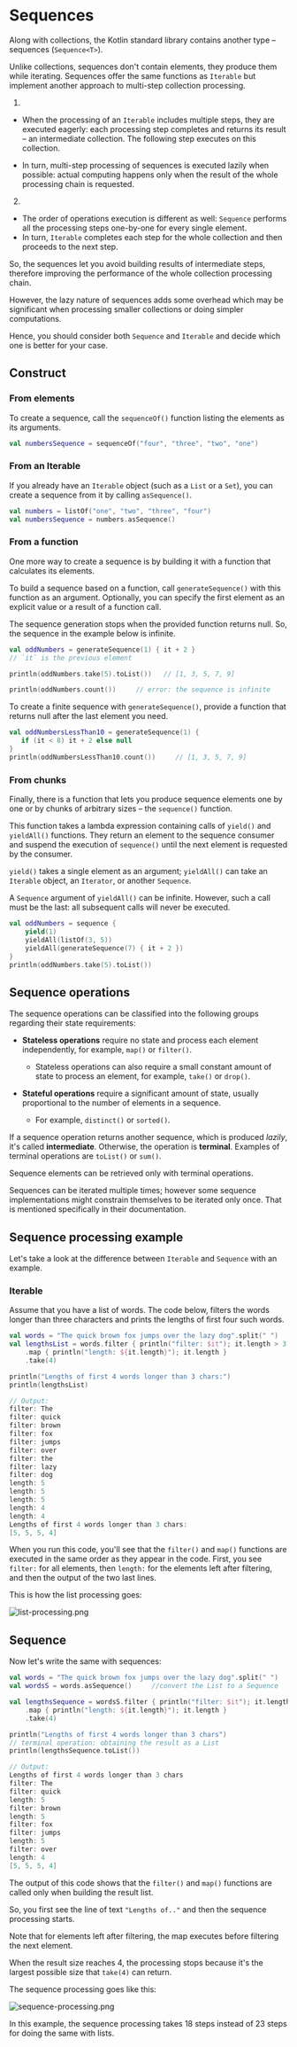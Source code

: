 # Sequences

<show-structure depth="2"/>

Along with collections, the Kotlin standard library contains another type – sequences (`Sequence<T>`). 

Unlike collections, sequences don't contain elements, they produce them while iterating. Sequences offer the same functions as `Iterable` but implement another approach to multi-step collection processing.

1. 

   - When the processing of an `Iterable` includes multiple steps, they are executed eagerly: each processing step completes and returns its result – an intermediate collection. The following step executes on this collection. 

   - In turn, multi-step processing of sequences is executed lazily when possible: actual computing happens only when the result of the whole processing chain is requested.

2. 

   - The order of operations execution is different as well: `Sequence` performs all the processing steps one-by-one for every single element. 
   - In turn, `Iterable` completes each step for the whole collection and then proceeds to the next step.

So, the sequences let you avoid building results of intermediate steps, therefore improving the performance of the whole collection processing chain.

However, the lazy nature of sequences adds some overhead which may be significant when processing smaller collections or doing simpler computations.

Hence, you should consider both `Sequence` and `Iterable` and decide which one is better for your case.

## Construct

### From elements

To create a sequence, call the `sequenceOf()` function listing the elements as its arguments.

```Kotlin
val numbersSequence = sequenceOf("four", "three", "two", "one")
```

### From an Iterable

If you already have an `Iterable` object (such as a `List` or a `Set`), you can create a sequence from it by calling `asSequence()`.

```Kotlin
val numbers = listOf("one", "two", "three", "four")
val numbersSequence = numbers.asSequence()
```

### From a function

One more way to create a sequence is by building it with a function that calculates its elements. 

To build a sequence based on a function, call `generateSequence()` with this function as an argument. Optionally, you can specify the first element as an explicit value or a result of a function call. 

The sequence generation stops when the provided function returns null. So, the sequence in the example below is infinite.

```Kotlin
val oddNumbers = generateSequence(1) { it + 2 } 
// `it` is the previous element

println(oddNumbers.take(5).toList())   // [1, 3, 5, 7, 9]

println(oddNumbers.count())     // error: the sequence is infinite
```

To create a finite sequence with `generateSequence()`, provide a function that returns null after the last element you need.

```Kotlin
val oddNumbersLessThan10 = generateSequence(1) { 
   if (it < 8) it + 2 else null 
}
println(oddNumbersLessThan10.count())     // [1, 3, 5, 7, 9]
```

### From chunks

Finally, there is a function that lets you produce sequence elements one by one or by chunks of arbitrary sizes – the `sequence()` function.

This function takes a lambda expression containing calls of `yield()` and `yieldAll()` functions. They return an element to the sequence consumer and suspend the execution of `sequence()` until the next element is requested by the consumer. 

`yield()` takes a single element as an argument; `yieldAll()` can take an `Iterable` object, an `Iterator`, or another `Sequence`. 

A `Sequence` argument of `yieldAll()` can be infinite. However, such a call must be the last: all subsequent calls will never be executed.

```Kotlin
val oddNumbers = sequence {
    yield(1)
    yieldAll(listOf(3, 5))
    yieldAll(generateSequence(7) { it + 2 })
}
println(oddNumbers.take(5).toList())
```

## Sequence operations

The sequence operations can be classified into the following groups regarding their state requirements:

- **Stateless operations** require no state and process each element independently, for example, `map()` or `filter()`. 
  - Stateless operations can also require a small constant amount of state to process an element, for example, `take()` or `drop()`.

- **Stateful operations** require a significant amount of state, usually proportional to the number of elements in a sequence. 
  - For example, `distinct()` or `sorted()`.

If a sequence operation returns another sequence, which is produced _lazily_, it's called **intermediate**. Otherwise, the operation is **terminal**. Examples of terminal operations are `toList()` or `sum()`. 

Sequence elements can be retrieved only with terminal operations.

Sequences can be iterated multiple times; however some sequence implementations might constrain themselves to be iterated only once. That is mentioned specifically in their documentation.

## Sequence processing example

Let's take a look at the difference between `Iterable` and `Sequence` with an example.

### Iterable

Assume that you have a list of words. The code below, filters the words longer than three characters and prints the lengths of first four such words.

```Kotlin
val words = "The quick brown fox jumps over the lazy dog".split(" ")
val lengthsList = words.filter { println("filter: $it"); it.length > 3 }
    .map { println("length: ${it.length}"); it.length }
    .take(4)

println("Lengths of first 4 words longer than 3 chars:")
println(lengthsList)

// Output:
filter: The
filter: quick
filter: brown
filter: fox
filter: jumps
filter: over
filter: the
filter: lazy
filter: dog
length: 5
length: 5
length: 5
length: 4
length: 4
Lengths of first 4 words longer than 3 chars:
[5, 5, 5, 4]
```

When you run this code, you'll see that the `filter()` and `map()` functions are executed in the same order as they appear in the code. First, you see `filter:` for all elements, then `length:` for the elements left after filtering, and then the output of the two last lines.

This is how the list processing goes:

![list-processing.png](list-processing.png)

## Sequence

Now let's write the same with sequences:

```Kotlin
val words = "The quick brown fox jumps over the lazy dog".split(" ")
val wordsS = words.asSequence()     //convert the List to a Sequence

val lengthsSequence = wordsS.filter { println("filter: $it"); it.length > 3 }
    .map { println("length: ${it.length}"); it.length }
    .take(4)

println("Lengths of first 4 words longer than 3 chars")
// terminal operation: obtaining the result as a List
println(lengthsSequence.toList())

// Output:
Lengths of first 4 words longer than 3 chars
filter: The
filter: quick
length: 5
filter: brown
length: 5
filter: fox
filter: jumps
length: 5
filter: over
length: 4
[5, 5, 5, 4]
```

The output of this code shows that the `filter()` and `map()` functions are called only when building the result list. 

So, you first see the line of text `"Lengths of.."` and then the sequence processing starts. 

Note that for elements left after filtering, the map executes before filtering the next element. 

When the result size reaches 4, the processing stops because it's the largest possible size that `take(4)` can return.

The sequence processing goes like this:

![sequence-processing.png](sequence-processing.png)

In this example, the sequence processing takes 18 steps instead of 23 steps for doing the same with lists.
